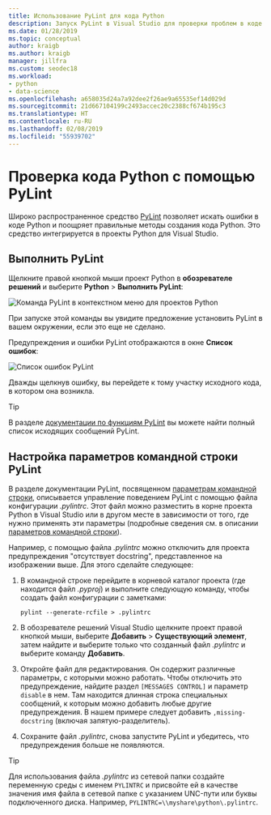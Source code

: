 ```yaml
---
title: Использование PyLint для кода Python
description: Запуск PyLint в Visual Studio для проверки проблем в коде Python, включая параметры командной строки для настройки анализа кода.
ms.date: 01/28/2019
ms.topic: conceptual
author: kraigb
ms.author: kraigb
manager: jillfra
ms.custom: seodec18
ms.workload:
- python
- data-science
ms.openlocfilehash: a658035d24a7a92dee2f26ae9a65535ef14d029d
ms.sourcegitcommit: 21d667104199c2493accec20c2388cf674b195c3
ms.translationtype: HT
ms.contentlocale: ru-RU
ms.lasthandoff: 02/08/2019
ms.locfileid: "55939702"
---
```

# <a name="use-pylint-to-check-python-code"></a>Проверка кода Python с помощью PyLint

Широко распространенное средство [PyLint](https://www.pylint.org/) позволяет искать ошибки в коде Python и поощряет правильные методы создания кода Python. Это средство интегрируется в проекты Python для Visual Studio.

## <a name="run-pylint"></a>Выполнить PyLint

Щелкните правой кнопкой мыши проект Python в **обозревателе решений** и выберите **Python** > **Выполнить PyLint**:

![Команда PyLint в контекстном меню для проектов Python](media/code-pylint-command.png)

При запуске этой команды вы увидите предложение установить PyLint в вашем окружении, если это еще не сделано.

Предупреждения и ошибки PyLint отображаются в окне **Список ошибок**:

![Список ошибок PyLint](media/code-pylint-error-list.png)

Дважды щелкнув ошибку, вы перейдете к тому участку исходного кода, в котором она возникла.

> [!Tip]
> В разделе [документации по функциям PyLint](https://pylint.readthedocs.io/en/latest/technical_reference/features.html) вы можете найти полный список исходящих сообщений PyLint.

## <a name="set-pylint-command-line-options"></a>Настройка параметров командной строки PyLint

В разделе документации PyLint, посвященном [параметрам командной строки](https://pylint.readthedocs.io/en/latest/user_guide/run.html#command-line-options), описывается управление поведением PyLint с помощью файла конфигурации *.pylintrc*. Этот файл можно разместить в корне проекта Python в Visual Studio или в другом месте в зависимости от того, где нужно применять эти параметры (подробные сведения см. в описании [параметров командной строки](https://pylint.readthedocs.io/en/latest/user_guide/run.html#command-line-options)).

Например, с помощью файла *.pylintrc* можно отключить для проекта предупреждения "отсутствует docstring", представленное на изображении выше. Для этого сделайте следующее:

1. В командной строке перейдите в корневой каталог проекта (где находится файл *.pyproj*) и выполните следующую команду, чтобы создать файл конфигурации с заметками:

   ```command
   pylint --generate-rcfile > .pylintrc
   ```

1. В обозревателе решений Visual Studio щелкните проект правой кнопкой мыши, выберите **Добавить** > **Существующий элемент**, затем найдите и выберите только что созданный файл *.pylintrc* и выберите команду **Добавить**.

1. Откройте файл для редактирования. Он содержит различные параметры, с которыми можно работать. Чтобы отключить это предупреждение, найдите раздел `[MESSAGES CONTROL]` и параметр `disable` в нем. Там находится длинная строка специальных сообщений, к которым можно добавить любые другие предупреждения. В нашем примере следует добавить `,missing-docstring` (включая запятую-разделитель).

1. Сохраните файл *.pylintrc*, снова запустите PyLint и убедитесь, что предупреждения больше не появляются.

> [!Tip]
> Для использования файла *.pylintrc* из сетевой папки создайте переменную среды с именем `PYLINTRC` и присвойте ей в качестве значения имя файла в сетевой папке с указанием UNC-пути или буквы подключенного диска. Например, `PYLINTRC=\\myshare\python\.pylintrc`.
